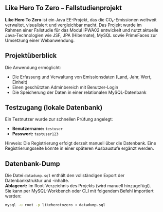 ## Like Hero To Zero – Fallstudienprojekt

**Like Hero To Zero** ist ein Java EE-Projekt, das die CO₂-Emissionen weltweit verwaltet, visualisiert und vergleichbar macht. Das Projekt wurde im Rahmen einer Fallstudie für das Modul IPWA02 entwickelt und nutzt aktuelle Java-Technologien wie JSF, JPA (Hibernate), MySQL sowie PrimeFaces zur Umsetzung einer Webanwendung.



## Projektüberblick

Die Anwendung ermöglicht:
- Die Erfassung und Verwaltung von Emissionsdaten (Land, Jahr, Wert, Einheit)
- Einen geschützten Adminbereich mit Benutzer-Login
- Die Speicherung der Daten in einer relationalen MySQL-Datenbank


## Testzugang (lokale Datenbank)

Ein Testnutzer wurde zur schnellen Prüfung angelegt:

- **Benutzername:** `testuser`  
- **Passwort:** `testuser123`

Hinweis: Die Registrierung erfolgt derzeit manuell über die Datenbank. Eine Registrierungsseite könnte in einer späteren Ausbaustufe ergänzt werden.


## Datenbank-Dump

Die Datei `datadump.sql` enthält den vollständigen Export der Datenbankstruktur und -inhalte.  
**Ablageort:** Im Root-Verzeichnis des Projekts (wird manuell hinzugefügt).  
Sie kann per MySQL-Workbench oder CLI mit folgendem Befehl importiert werden:

```bash
mysql -u root -p likeherotozero < datadump.sql
